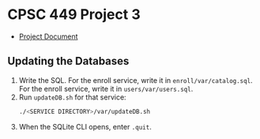# CPSC 449 Project 3
* [Project Document](https://docs.google.com/document/d/1rGKdbNxOj6FtUM_BQyWFM-yvaj4NXe5Kh3e6nWIH060/edit?usp=sharing)

## Updating the Databases
1. Write the SQL. For the enroll service, write it in `enroll/var/catalog.sql`. For the enroll service, write it in `users/var/users.sql`.
2. Run `updateDB.sh` for that service:
   ```bash
   ./<SERVICE DIRECTORY>/var/updateDB.sh
   ```
3. When the SQLite CLI opens, enter `.quit`.
